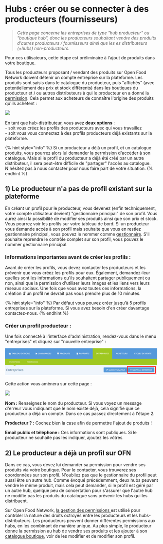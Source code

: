# Hubs : créer ou se connecter à des producteurs (fournisseurs)

> _Cette page concerne les entreprises de type "hub producteur" ou "boutique hub", donc les producteurs souhaitant vendre des produits d'autres producteurs / fournisseurs ainsi que les es distributeurs (=hubs) non-producteurs._

Pour ces utilisateurs, cette étape est préliminaire à l'ajout de produits dans votre boutique.

Tous les producteurs proposant / vendant des produits sur Open Food Network doivent détenir un compte entreprise sur la plateforme. Les produits sont saisis dans le catalogue du producteur, puis "affichés" (avec potentiellement des prix et stock différents) dans les boutiques du producteur et / ou autres distributeurs à qui le producteur en a donné la [permission](https://guide.openfoodnetwork.org/v/fr/basic-features/enterprise-profile/enterprise-to-enterprise-permissions-e2es). Cela permet aux acheteurs de connaître l'origine des produits qu'ils achètent :&#x20;

![](<../../.gitbook/assets/image (37) (1) (1) (1).png>)

En tant que hub-distributeur, vous avez **deux options** : \
\- soit vous créez les profils des producteurs avec qui vous travaillez\
\- soit vous vous connectez à des profils producteurs déjà existants sur la plateforme.

{% hint style="info" %}
Si un producteur a déjà un profil, et un catalogue produits, vous pourrez alors lui demander [la permission](https://guide.openfoodnetwork.org/v/fr/basic-features/enterprise-profile/enterprise-to-enterprise-permissions-e2es) d'accèder à son catalogue. Mais si le profil du producteur a déjà été créé par un autre distributeur, il sera peut-être difficile de "partager" l'accès au catalogue. N'hésitez pas à nous contacter pour nous faire part de votre situation.
{% endhint %}

## 1) Le producteur n'a pas de profil existant sur la plateforme

En créant un profil pour le producteur, vous devenez (enfin techniquement, votre compte utilisateur devient) "gestionnaire principal" de son profil. Vous aurez ainsi la possibilité de modifier ses produits ainsi que son prix et stock. Vous pourrez voir les profils sur votre tableau de bord. Si un producteur vous demande accès à son profil mais souhaite que vous en restiez gestionnaire principal, vous pouvez le nommer comme [gestionnaire](https://guide.openfoodnetwork.org/v/fr/basic-features/enterprise-profile/transfer-ownership). S'il souhaite reprendre le contrôle complet sur son profil, vous pouvez le nommer gestionnaire principal.

### Informations importantes avant de créer les profils :

Avant de créer les profils, vous devez contacter les producteurs et les prévenir que vous créez les profils pour eux. Également, demandez-leur quelles sont les informations qu'ils souhaitent partager publiquement ou non, ainsi que la permission d'utiliser leurs images et les liens vers leurs réseaux sociaux. Une fois que vous avez toutes ces informations, la création d'un profil ne devrait pas vous prendre plus de 10 minutes.

{% hint style="info" %}
Par défaut vous pouvez créer jusqu'à 5 profils entreprises sur la plateforme. Si vous avez besoin d'en créer davantage contactez-nous.
{% endhint %}

### Créer un profil producteur :

Une fois connecté à l'interface d'administration, rendez-vous dans le menu "entreprises" et cliquez sur "nouvelle entreprise" :&#x20;

![](<../../.gitbook/assets/image (43) (1) (1) (1) (1) (1) (1).png>)

Cette action vous amènera sur cette page :&#x20;

![](<../../.gitbook/assets/image (46) (1) (1) (1).png>)

**Nom :** Renseignez le nom du producteur. Si vous voyez un message d'erreur vous indiquant que le nom existe déjà, cela signifie que ce producteur a déjà un compte. Dans ce cas passez directement  à l'étape 2.

**Producteur ? :** Cochez bien la case afin de permettre l'ajout de produits !

**Email public et téléphone :** Ces informations sont publiques. Si le producteur ne souhaite pas les indiquer, ajoutez les vôtres.

## 2) Le producteur a déjà un profil sur OFN <a href="#supplyingproducer" id="supplyingproducer"></a>

Dans ce cas, vous devez lui demander sa permission pour vendre ses produits via votre boutique. Pour le contacter, vous trouverez ses coordonnées sur son profil. N'oubliez pas que le gestionnaire du profil peut aussi être un autre hub. Comme évoqué précédemment, deux hubs peuvent vendre le même produit, mais cela peut demander, si le profil est géré par un autre hub, quelque peu de concertation pour s'assurer que l'autre hub ne modifie pas les produits du catalogue sans prévenir les hubs qui les distribuent.

Sur Open Food Network, [la gestion des permissions ](https://guide.openfoodnetwork.org/v/fr/basic-features/enterprise-profile/enterprise-to-enterprise-permissions-e2es)est utilisé pour contrôler la nature des droits octroyés entre les producteurs et les hubs-distributeurs. Les producteurs peuvent donner différentes permissions aux hubs, en les combinant de manière unique. Au plus simple, le producteur donne la permission au hub de vendre ses produits et les ajouter à son [catalogue boutique](https://guide.openfoodnetwork.org/v/fr/basic-features/products-1/inventory-tool), voir de les modifier et de modifier son profil.

